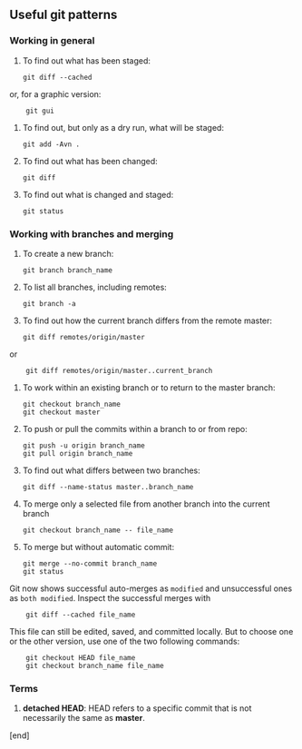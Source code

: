 ## Useful git patterns

### Working in general

 1. To find out what has been staged:

        git diff --cached

   or, for a graphic version:

        git gui

 1. To find out, but only as a dry run, what will be staged:

        git add -Avn .

 1. To find out what has been changed:

        git diff

 1. To find out what is changed and staged:

        git status

### Working with branches and merging

 1. To create a new branch:

        git branch branch_name

 1. To list all branches, including remotes:

        git branch -a

 1. To find out how the current branch differs from the remote master:

        git diff remotes/origin/master

   or

        git diff remotes/origin/master..current_branch

 1. To work within an existing branch or to return to the master branch:

        git checkout branch_name
        git checkout master

 1. To push or pull the commits within a branch to or from repo:

        git push -u origin branch_name
        git pull origin branch_name

 1. To find out what differs between two branches:

        git diff --name-status master..branch_name

 1. To merge only a selected file from another branch into the current branch

        git checkout branch_name -- file_name

 1. To merge but without automatic commit:

        git merge --no-commit branch_name
        git status

   Git now shows successful auto-merges as `modified` and unsuccessful ones as `both modified`. Inspect the successful merges with

        git diff --cached file_name

   This file can still be edited, saved, and committed locally. But to choose one or the other version, use one of the two following commands:

        git checkout HEAD file_name
        git checkout branch_name file_name

### Terms

 1. **detached HEAD**: HEAD refers to a specific commit that is not necessarily the same as **master**.

[end]
